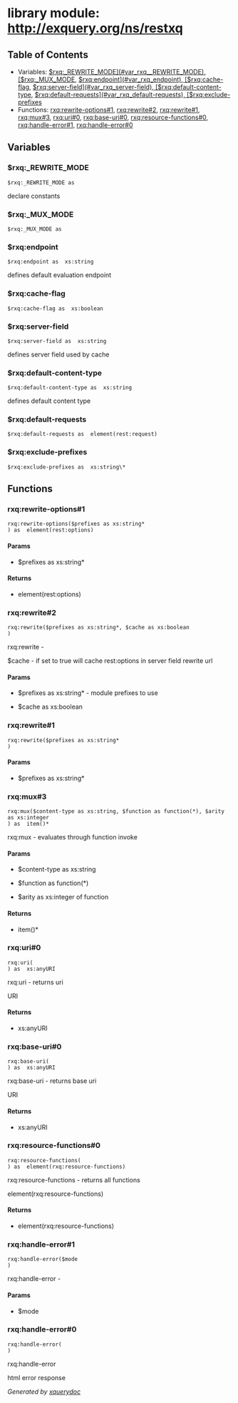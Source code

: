 # library module: http://exquery.org/ns/restxq


## Table of Contents

* Variables: [$rxq:_REWRITE_MODE](#var_rxq__REWRITE_MODE), [$rxq:_MUX_MODE](#var_rxq__MUX_MODE), [$rxq:endpoint](#var_rxq_endpoint), [$rxq:cache-flag](#var_rxq_cache-flag), [$rxq:server-field](#var_rxq_server-field), [$rxq:default-content-type](#var_rxq_default-content-type), [$rxq:default-requests](#var_rxq_default-requests), [$rxq:exclude-prefixes](#var_rxq_exclude-prefixes)
* Functions: [rxq:rewrite-options\#1](#func_rxq_rewrite-options_1), [rxq:rewrite\#2](#func_rxq_rewrite_2), [rxq:rewrite\#1](#func_rxq_rewrite_1), [rxq:mux\#3](#func_rxq_mux_3), [rxq:uri\#0](#func_rxq_uri_0), [rxq:base-uri\#0](#func_rxq_base-uri_0), [rxq:resource-functions\#0](#func_rxq_resource-functions_0), [rxq:handle-error\#1](#func_rxq_handle-error_1), [rxq:handle-error\#0](#func_rxq_handle-error_0)


## Variables

### <a name="var_rxq__REWRITE_MODE"/> $rxq:_REWRITE_MODE
```xquery
$rxq:_REWRITE_MODE as 
```
 declare constants


### <a name="var_rxq__MUX_MODE"/> $rxq:_MUX_MODE
```xquery
$rxq:_MUX_MODE as 
```

### <a name="var_rxq_endpoint"/> $rxq:endpoint
```xquery
$rxq:endpoint as  xs:string
```
 defines default evaluation endpoint 


### <a name="var_rxq_cache-flag"/> $rxq:cache-flag
```xquery
$rxq:cache-flag as  xs:boolean
```



### <a name="var_rxq_server-field"/> $rxq:server-field
```xquery
$rxq:server-field as  xs:string
```
 defines server field used by cache 


### <a name="var_rxq_default-content-type"/> $rxq:default-content-type
```xquery
$rxq:default-content-type as  xs:string
```
 defines default content type 


### <a name="var_rxq_default-requests"/> $rxq:default-requests
```xquery
$rxq:default-requests as  element(rest:request)
```

### <a name="var_rxq_exclude-prefixes"/> $rxq:exclude-prefixes
```xquery
$rxq:exclude-prefixes as  xs:string\*
```



## Functions

### <a name="func_rxq_rewrite-options_1"/> rxq:rewrite-options\#1
```xquery
rxq:rewrite-options($prefixes as xs:string*
) as  element(rest:options)
```

#### Params

* $prefixes as  xs:string\*


#### Returns
*  element(rest:options)

### <a name="func_rxq_rewrite_2"/> rxq:rewrite\#2
```xquery
rxq:rewrite($prefixes as xs:string*, $cache as xs:boolean
)
```
 rxq:rewrite -   

 $cache - if set to true will cache rest:options in server field    rewrite url 
#### Params

* $prefixes as  xs:string\* - module prefixes to use

* $cache as  xs:boolean


### <a name="func_rxq_rewrite_1"/> rxq:rewrite\#1
```xquery
rxq:rewrite($prefixes as xs:string*
)
```

#### Params

* $prefixes as  xs:string\*


### <a name="func_rxq_mux_3"/> rxq:mux\#3
```xquery
rxq:mux($content-type as xs:string, $function as function(*), $arity as xs:integer
) as  item()*
```
 rxq:mux - evaluates through function invoke     

  
#### Params

* $content-type as  xs:string

* $function as  function(\*)

* $arity as  xs:integer of function


#### Returns
*  item()\*

### <a name="func_rxq_uri_0"/> rxq:uri\#0
```xquery
rxq:uri(
) as  xs:anyURI
```
 rxq:uri - returns uri   

 URI 
#### Returns
*  xs:anyURI

### <a name="func_rxq_base-uri_0"/> rxq:base-uri\#0
```xquery
rxq:base-uri(
) as  xs:anyURI
```
 rxq:base-uri - returns base uri   

 URI  
#### Returns
*  xs:anyURI

### <a name="func_rxq_resource-functions_0"/> rxq:resource-functions\#0
```xquery
rxq:resource-functions(
) as  element(rxq:resource-functions)
```
 rxq:resource-functions - returns all functions   

 element(rxq:resource-functions) 
#### Returns
*  element(rxq:resource-functions)

### <a name="func_rxq_handle-error_1"/> rxq:handle-error\#1
```xquery
rxq:handle-error($mode
)
```
 rxq:handle-error -    

  
#### Params

* $mode


### <a name="func_rxq_handle-error_0"/> rxq:handle-error\#0
```xquery
rxq:handle-error(
)
```
 rxq:handle-error   

 html error response 




*Generated by [xquerydoc](https://github.com/xquery/xquerydoc)*
